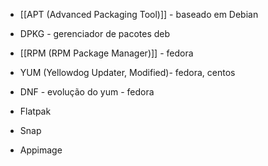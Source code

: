 
* [[APT (Advanced Packaging Tool)]] - baseado em Debian
* DPKG - gerenciador de pacotes deb

* [[RPM (RPM Package Manager)]] - fedora
* YUM (Yellowdog Updater, Modified)- fedora, centos
* DNF - evolução do yum - fedora

* Flatpak
* Snap
* Appimage